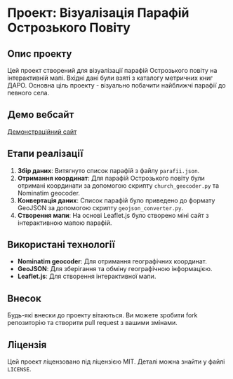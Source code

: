 # Проект: Візуалізація Парафій Острозького Повіту

## Опис проекту

Цей проект створений для візуалізації парафій Острозького повіту на інтерактивній мапі. Вхідні дані були взяті з каталогу метричних книг ДАРО. Основна ціль проекту - візуально побачити найближчі парафії до певного села.

## Демо вебсайт
[Демонстраційний сайт](https://ostrigparafii.pages.dev/)

## Етапи реалізації

1. **Збір даних**: Витягнуто список парафій з файлу `parafii.json`.
2. **Отримання координат**: Для парафій Острозького повіту були отримані координати за допомогою скрипту `church_geocoder.py` та Nominatim geocoder.
3. **Конвертація даних**: Список парафій було приведено до формату GeoJSON за допомогою скрипту `geojson_converter.py`.
4. **Створення мапи**: На основі Leaflet.js було створено міні сайт з інтерактивною мапою парафій.

## Використані технології

- **Nominatim geocoder**: Для отримання географічних координат.
- **GeoJSON**: Для зберігання та обміну географічною інформацією.
- **Leaflet.js**: Для створення інтерактивної мапи.

## Внесок

Будь-які внески до проекту вітаються. Ви можете зробити fork репозиторію та створити pull request з вашими змінами.

## Ліцензія

Цей проект ліцензовано під ліцензією MIT. Деталі можна знайти у файлі `LICENSE`.
